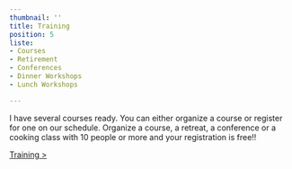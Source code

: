 ```yaml
---
thumbnail: ''
title: Training
position: 5
liste:
- Courses
- Retirement
- Conferences
- Dinner Workshops
- Lunch Workshops

---
```

I have several courses ready. You can either organize a course or register for one on our schedule. Organize a course, a retreat, a conference or a cooking class with 10 people or more and your registration is free!!

<a href="/en/training">Training ></a>